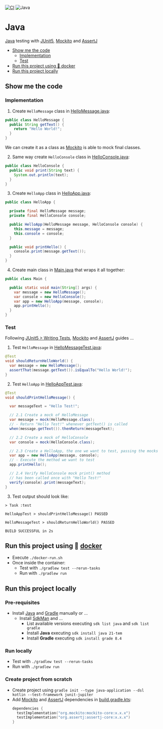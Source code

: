 [![CI](https://github.com/rogervinas/tests-everywhere/actions/workflows/java.yml/badge.svg)](https://github.com/rogervinas/tests-everywhere/actions/workflows/java.yml)
![Java](https://img.shields.io/badge/Java-21-blue?labelColor=black)

# Java

[Java](https://openjdk.org/) testing with [JUnit5](https://junit.org/junit5/), [Mockito](https://site.mockito.org/) and [AssertJ](https://assertj.github.io/doc/)

- [Show me the code](#show-me-the-code)
  - [Implementation](#implementation)
  - [Test](#test)
- [Run this project using 🐳 docker](#run-this-project-using--docker)
- [Run this project locally](#run-this-project-locally)

## Show me the code

### Implementation

1. Create `HelloMessage` class in [HelloMessage.java](src/main/java/org/hello/HelloApp.java):

```java
public class HelloMessage {
  public String getText() {
    return "Hello World!";
  }
}
```

We can create it as a class as [Mockito](https://site.mockito.org/) is able to mock final classes.

2. Same way create `HelloConsole` class in [HelloConsole.java](src/main/java/org/hello/HelloConsole.java):

```java
public class HelloConsole {
  public void print(String text) {
    System.out.println(text);
  }
}
```

3. Create `HelloApp` class in [HelloApp.java](src/main/java/org/hello/HelloApp.java):

```java
public class HelloApp {

  private final HelloMessage message;
  private final HelloConsole console;

  public HelloApp(HelloMessage message, HelloConsole console) {
    this.message = message;
    this.console = console;
  }

  public void printHello() {
    console.print(message.getText());
  }
}
```

4. Create main class in [Main.java](src/main/java/org/hello/Main.java) that wraps it all together:

```java
public class Main {

  public static void main(String[] args) {
    var message = new HelloMessage();
    var console = new HelloConsole();
    var app = new HelloApp(message, console);
    app.printHello();
  }
}
```

### Test

Following [JUnit5 > Writing Tests](https://junit.org/junit5/docs/current/user-guide/#writing-tests), [Mockito](https://javadoc.io/doc/org.mockito/mockito-core/latest/org/mockito/Mockito.html#stubbing) and [AssertJ](https://assertj.github.io/doc/#assertj-core-assertions-guide) guides ...

1. Test `HelloMessage` in [HelloMessageTest.java](src/test/java/org/hello/HelloMessageTest.java):

```java
@Test
void shouldReturnHelloWorld() {
  var message = new HelloMessage();
  assertThat(message.getText()).isEqualTo("Hello World!");
}
```

2. Test `HelloApp` in [HelloAppTest.java](src/test/java/org/hello/HelloAppTest.java):

```java
@Test
void shouldPrintHelloMessage() {

  var messageText = "Hello Test!";

  // 2.1 Create a mock of HelloMessage
  var message = mock(HelloMessage.class);
  // - Return "Hello Test!" whenever getText() is called
  when(message.getText()).thenReturn(messageText);

  // 2.2 Create a mock of HelloConsole
  var console = mock(HelloConsole.class);

  // 2.3 Create a HelloApp, the one we want to test, passing the mocks
  var app = new HelloApp(message, console);
  // - Execute the method we want to test
  app.printHello();

  // 2.4 Verify HelloConsole mock print() method
  // has been called once with "Hello Test!"
  verify(console).print(messageText);
}
```

3. Test output should look like:

```
> Task :test

HelloAppTest > shouldPrintHelloMessage() PASSED

HelloMessageTest > shouldReturnHelloWorld() PASSED

BUILD SUCCESSFUL in 2s
```

## Run this project using 🐳 [docker](https://www.docker.com/)

- Execute `./docker-run.sh`
- Once inside the container:
  - Test with `./gradlew test --rerun-tasks`
  - Run with `./gradlew run`

## Run this project locally

### Pre-requisites

- Install [Java](https://openjdk.org/) and [Gradle](https://gradle.org/) manually or ...
  - Install [SdkMan](https://sdkman.io/) and ...
    - List available versions executing `sdk list java` and `sdk list gradle`
    - Install **Java** executing `sdk install java 21-tem`
    - Install **Gradle** executing `sdk install grade 8.4`

### Run locally

- Test with `./gradlew test --rerun-tasks`
- Run with `./gradlew run`

### Create project from scratch

- Create project using `gradle init --type java-application --dsl kotlin --test-framework junit-jupiter`
- Add [Mockito](https://site.mockito.org/) and [AssertJ](https://assertj.github.io/doc/) dependencies in [build.gradle.kts](build.gradle.kts):
  ```kotlin
  dependencies {
    testImplementation("org.mockito:mockito-core:x.x.x")
    testImplementation("org.assertj:assertj-core:x.x.x")
  }
  ```
